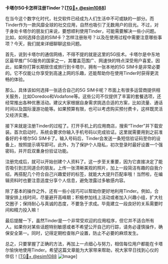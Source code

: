 **卡塔尔5G卡怎样注册Tinder？[[TG💪+ @esim1088](https://t.me/s/esim1088)]**

在当今这个数字化时代，社交软件已经成为人们生活中不可或缺的一部分。而Tinder作为一款风靡全球的社交应用，自然也吸引了无数用户的目光。不过，对于身处卡塔尔的朋友们来说，要想顺利使用Tinder，可能需要解决一些小问题。比如，如何选择合适的SIM卡？怎样注册账号？以及在使用过程中需要注意哪些事项？今天，我们就来详细聊聊这些问题。

首先，说到卡塔尔的通信网络，不得不提的就是这里的5G技术。卡塔尔是中东地区最早推广5G服务的国家之一，其覆盖范围广、网速快的特点深受用户喜爱。因此，如果你打算长期居住或旅行到卡塔尔，拥有一张本地的5G SIM卡是非常必要的。它不仅能让你享受到高速上网的乐趣，还能帮助你在使用Tinder时获得更流畅的体验。

那么，具体该如何选择一张适合自己的5G SIM卡呢？市面上有很多运营商提供相关服务，比如Ooredoo和Vodafone等。这些公司不仅提供了丰富的套餐选项，还经常推出各种优惠活动。建议大家根据自身需求挑选合适的方案，比如流量、通话时间以及国际漫游功能等。如果预算有限，也可以考虑购买预付费卡，这样既灵活又经济实惠。

接下来就是注册Tinder的过程了。打开手机上的应用商店，搜索“Tinder”并下载安装。首次启动时，系统会要求你输入手机号码以完成验证。这里就需要用到之前准备好的卡塔尔5G SIM卡了。输入号码后，Tinder会发送一条短信验证码至你的设备上，按照提示填写即可。此外，为了保护个人隐私，初次登录时最好设置一个强密码，并开启双重身份验证功能。

注册完成后，就可以开始创建个人资料了。这一步至关重要，因为它直接决定了能否吸引到志同道合的朋友。上传一张清晰美观的照片，加上一段简洁有趣的自我介绍，再搭配几个符合自己兴趣爱好的标签，就能大大提升匹配率哦！当然啦，在编辑资料时也要注意适度分享个人信息，避免泄露过多敏感内容。

除了基本的操作之外，还有一些小技巧可以帮助你更好地利用Tinder。例如，合理安排上线时间，尽量避开高峰期；积极参加线上活动或者加入兴趣小组，扩大社交圈子；保持耐心与真诚的态度，不要急于求成。毕竟建立一段良好的关系需要时间和精力投入嘛！

最后提醒一下，虽然Tinder是一个非常受欢迎的应用程序，但它并不适合所有人。如果你对某些话题特别敏感或者不希望公开自己的行踪，请务必谨慎操作，确保安全第一。同时，记得定期检查账户设置，防止不必要的麻烦发生。

总之，只要掌握了正确的方法，再加上一点细心与努力，相信每位用户都能在卡塔尔愉快地使用Tinder。希望这篇文章能为大家带来帮助，祝大家早日找到心仪的伴侣！[[TG💪+ @esim1088](https://t.me/s/esim1088) ![Image](https://i.postimg.cc/4NQfJmqS/Snipaste-2025-05-13-00-14-12.png)]